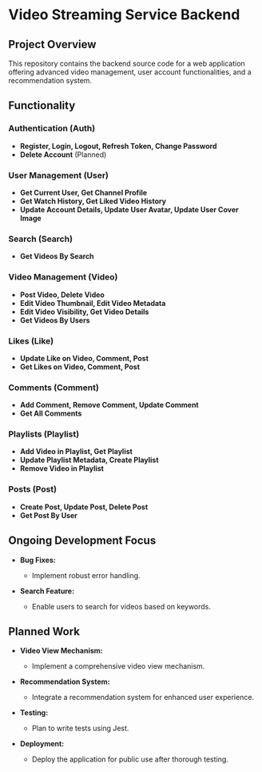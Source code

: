 # Video Streaming Service Backend

## Project Overview

This repository contains the backend source code for a web application offering advanced video management, user account functionalities, and a recommendation system.

## Functionality

### Authentication (Auth)

- **Register, Login, Logout, Refresh Token, Change Password**
- **Delete Account** (Planned)

### User Management (User)

- **Get Current User, Get Channel Profile**
- **Get Watch History, Get Liked Video History**
- **Update Account Details, Update User Avatar, Update User Cover Image**

### Search (Search)

- **Get Videos By Search**

### Video Management (Video)

- **Post Video, Delete Video**
- **Edit Video Thumbnail, Edit Video Metadata**
- **Edit Video Visibility, Get Video Details**
- **Get Videos By Users**

### Likes (Like)

- **Update Like on Video, Comment, Post**
- **Get Likes on Video, Comment, Post**

### Comments (Comment)

- **Add Comment, Remove Comment, Update Comment**
- **Get All Comments**

### Playlists (Playlist)

- **Add Video in Playlist, Get Playlist**
- **Update Playlist Metadata, Create Playlist**
- **Remove Video in Playlist**

### Posts (Post)

- **Create Post, Update Post, Delete Post**
- **Get Post By User**

## Ongoing Development Focus

- **Bug Fixes:**

  - Implement robust error handling.

- **Search Feature:**
  - Enable users to search for videos based on keywords.

## Planned Work

- **Video View Mechanism:**

  - Implement a comprehensive video view mechanism.

- **Recommendation System:**

  - Integrate a recommendation system for enhanced user experience.

- **Testing:**

  - Plan to write tests using Jest.

- **Deployment:**
  - Deploy the application for public use after thorough testing.
